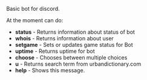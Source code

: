 Basic bot for discord.

At the moment can do:

-  **status**  - Returns information about status of bot
-  **whois**  - Returns information about user
-  **setgame** - Sets or updates game status for Bot
-  **uptime**  - Returns uptime for bot
-  **choose**  - Chooses between multiple choices
-  **u**       - Returns search term from urbandictionary.com
-  **help**    - Shows this message.